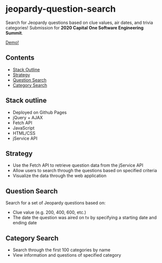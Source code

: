 # jeopardy-question-search
Search for Jeopardy questions based on clue values, air dates, and trivia categories!
Submission for **2020 Capital One Software Engineering Summit**.

[Demo!](https://raymondzouu.github.io/jeopardy-question-search/)


## Contents
- [Stack Outline](#stack-outline)
- [Strategy](#strategy)
- [Question Search](#question-search)
- [Category Search](#category-search)

## Stack outline
* Deployed on Github Pages
* jQuery + AJAX
* Fetch API
* JavaScript
* HTML/CSS
* jService API

## Strategy
* Use the Fetch API to retrieve question data from the jService API
* Allow users to search through the questions based on specified criteria
* Visualize the data through the web application

## Question Search
Search for a set of Jeopardy questions based on: 
* Clue value (e.g. 200, 400, 600, etc.)
* The date the question was aired on tv by specifying a starting date and ending date

## Category Search
* Search through the first 100 categories by name
* View information and questions of specified category


